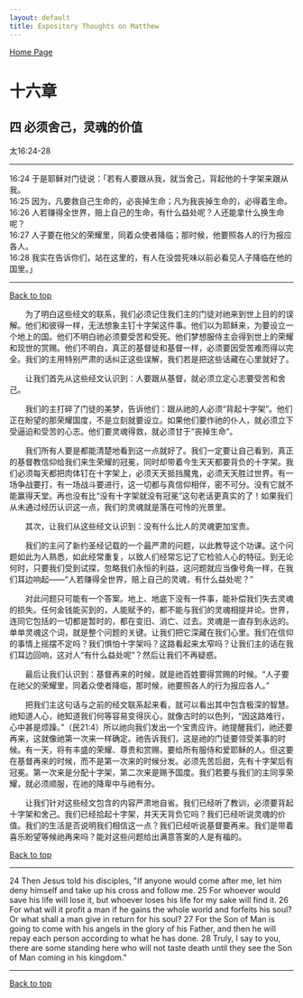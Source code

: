 ```yaml
---
layout: default
title: Expository Thoughts on Matthew
---
```

[ Home Page ]({{site.baseurl}}/index) <br>

<a name="0"></a>
# 十六章 

## 四 必须舍己，灵魂的价值

太16:24-28

***

16:24 于是耶稣对门徒说：「若有人要跟从我，就当舍己，背起他的十字架来跟从我。<br>
16:25 因为，凡要救自己生命的，必丧掉生命；凡为我丧掉生命的，必得着生命。<br>
16:26 人若赚得全世界，赔上自己的生命，有什么益处呢？人还能拿什么换生命呢？<br>
16:27 人子要在他父的荣耀里，同着众使者降临；那时候，他要照各人的行为报应各人。<br>
16:28 我实在告诉你们，站在这里的，有人在没尝死味以前必看见人子降临在他的国里。」<br>

***

[Back to top](#0)

&emsp;&emsp;为了明白这些经文的联系，我们必须记住我们主的门徒对祂来到世上目的的误解。他们和彼得一样，无法想象主钉十字架这件事。他们以为耶稣来，为要设立一个地上的国。他们不明白祂必须要受苦和受死。他们梦想服侍主会得到世上的荣耀和现世的赏赐。他们不明白，真正的基督徒和基督一样，必须要因受苦难而得以完全。我们的主用特别严肃的话纠正这些误解，我们若是把这些话藏在心里就好了。

&emsp;&emsp;让我们首先从这些经文认识到：人要跟从基督，就必须立定心志要受苦和舍己。

&emsp;&emsp;我们的主打碎了门徒的美梦，告诉他们：跟从祂的人必须“背起十字架”。他们正在盼望的那荣耀国度，不是立刻就要设立。如果他们要作祂的仆人，就必须立下受逼迫和受苦的心志。他们要灵魂得救，就必须甘于“丧掉生命”。

&emsp;&emsp;我们所有人要是都能清楚地看到这一点就好了。我们一定要让自己看到，真正的基督教信仰给我们来生荣耀的冠冕，同时却带着今生天天都要背负的十字架。我们必须每天都把肉体钉在十字架上，必须天天抵挡魔鬼，必须天天胜过世界。有一场争战要打，有一场战斗要进行，这一切都与真信仰相伴，密不可分。没有它就不能赢得天堂。再也没有比“没有十字架就没有冠冕”这句老话更真实的了！如果我们从未通过经历认识这一点，我们的灵魂就是落在可怜的光景里。

&emsp;&emsp;其次，让我们从这些经文认识到：没有什么比人的灵魂更加宝贵。

&emsp;&emsp;我们的主问了新约圣经记载的一个最严肃的问题，以此教导这个功课。这个问题如此为人熟悉，如此经常重复，以致人们经常忘记了它检验人心的特征。到无论何时，只要我们受到试探，忽略我们永恒的利益，这问题就应当像号角一样，在我们耳边响起——“人若赚得全世界，赔上自己的灵魂，有什么益处呢？”

&emsp;&emsp;对此问题只可能有一个答案。地上、地底下没有一件事，能补偿我们失去灵魂的损失。任何金钱能买到的，人能赋予的，都不能与我们的灵魂相提并论。世界，连同它包括的一切都是暂时的，都在变旧、消亡、过去。灵魂是一直存到永远的。单单灵魂这个词，就是整个问题的关键。让我们把它深藏在我们心里。我们在信仰的事情上摇摆不定吗？我们惧怕十字架吗？这路看起来太窄吗？让我们主的话在我们耳边回响，这对人“有什么益处呢”？然后让我们不再疑惑。

&emsp;&emsp;最后让我们认识到：基督再来的时候，就是祂百姓要得赏赐的时候。“人子要在祂父的荣耀里，同着众使者降临，那时候，祂要照各人的行为报应各人。”

&emsp;&emsp;把我们主这句话与之前的经文联系起来看，就可以看出其中包含极深的智慧。祂知道人心，祂知道我们何等容易变得灰心，就像古时的以色列，“因这路难行，心中甚是烦躁。”（民21:4）所以祂向我们发出一个宝贵应许。祂提醒我们，祂还要再来，这就像祂第一次来一样确定。祂告诉我们，这是祂的门徒要领受美事的时候。有一天，将有丰盛的荣耀、尊贵和赏赐，要给所有服侍和爱耶稣的人。但这要在基督再来的时候，而不是第一次来的时候分发。必须先苦后甜，先有十字架后有冠冕。第一次来是分配十字架，第二次来是赐予国度。我们若要与我们的主同享荣耀，就必须顺服，在祂的降卑中与祂有分。

&emsp;&emsp;让我们针对这些经文包含的内容严肃地自省。我们已经听了教训，必须要背起十字架和舍己。我们已经拾起十字架，并天天背负它吗？我们已经听说灵魂的价值。我们的生活是否说明我们相信这一点？我们已经听说基督要再来。我们是带着喜乐盼望等候祂再来吗？能对这些问题给出满意答案的人是有福的。

[Back to top](#0)

***

24 Then Jesus told his disciples, "If anyone would come after me, let him deny himself and take up his cross and follow me. 25 For whoever would save his life will lose it, but whoever loses his life for my sake will find it. 26 For what will it profit a man if he gains the whole world and forfeits his soul? Or what shall a man give in return for his soul? 27 For the Son of Man is going to come with his angels in the glory of his Father, and then he will repay each person according to what he has done. 28 Truly, I say to you, there are some standing here who will not taste death until they see the Son of Man coming in his kingdom."

***

[Back to top](#0)
